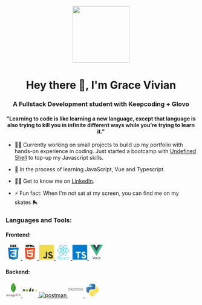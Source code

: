 <p align="center">
  <img src="https://media.giphy.com/media/v1.Y2lkPTc5MGI3NjExYzA3NWE3MzJkMjg1NTRmYjJlOGNmMzJmMzM5NjVmZjA2Yjk0ZWUwMyZjdD1n/uB86ZyWQsnFSGYe2sA/giphy.gif" width="150" height="150" />
</p>
<h1 align="center">Hey there 👋, I'm Grace Vivian</h1>
<h3 align="center">A Fullstack Development student with Keepcoding + Glovo</h3>
<h4 align="center">"Learning to code is like learning a new language, except that language is also trying to kill you in infinite different ways while you're trying to learn it."</h4>


- 👩‍💻 Currently working on small projects to build up my portfolio with hands-on experience in coding. Just started a bootcamp with [Undefined Shell](https://undefined.sh/) to top-up my Javascript skills.

- 🌱 In the process of learning JavaScript, Vue and Typescript.

- 🙋‍♀️ Get to know me on [LinkedIn](https://www.linkedin.com/in/grace-vivian/).

- ⚡ Fun fact: When I'm not sat at my screen, you can find me on my skates 🛼

<h3 align="left">Languages and Tools:</h3>
<h4 align="left">Frontend:</h4>
<p align="left"> 
<a href="https://www.w3schools.com/css/" target="_blank" rel="noreferrer"> <img src="https://raw.githubusercontent.com/devicons/devicon/master/icons/css3/css3-original-wordmark.svg" alt="css3" width="40" height="40"/> </a> <a href="https://www.w3.org/html/" target="_blank" rel="noreferrer"> <img src="https://raw.githubusercontent.com/devicons/devicon/master/icons/html5/html5-original-wordmark.svg" alt="html5" width="40" height="40"/> </a> <a href="https://developer.mozilla.org/en-US/docs/Web/JavaScript" target="_blank" rel="noreferrer"> <img src="https://raw.githubusercontent.com/devicons/devicon/master/icons/javascript/javascript-original.svg" alt="javascript" width="40" height="40"/> </a> <a href="https://reactjs.org/" target="_blank" rel="noreferrer"> <img src="https://raw.githubusercontent.com/devicons/devicon/master/icons/react/react-original-wordmark.svg" alt="react" width="40" height="40"/> </a> <a href="https://www.typescriptlang.org/" target="_blank" rel="noreferrer"> <img src="https://raw.githubusercontent.com/devicons/devicon/master/icons/typescript/typescript-original.svg" alt="typescript" width="40" height="40"/> </a> <a href="https://vuejs.org/" target="_blank" rel="noreferrer"> <img src="https://raw.githubusercontent.com/devicons/devicon/master/icons/vuejs/vuejs-original-wordmark.svg" alt="vuejs" width="40" height="40"/> </a> </p>

<h4 align="left">Backend:</h4>
<p align="left">
<a href="https://www.mongodb.com/" target="_blank" rel="noreferrer"> <img src="https://raw.githubusercontent.com/devicons/devicon/master/icons/mongodb/mongodb-original-wordmark.svg" alt="mongodb" width="40" height="40"/> </a> <a href="https://nodejs.org" target="_blank" rel="noreferrer"> <img src="https://raw.githubusercontent.com/devicons/devicon/master/icons/nodejs/nodejs-original-wordmark.svg" alt="nodejs" width="40" height="40"/> </a> <a href="https://postman.com" target="_blank" rel="noreferrer"> <img src="https://www.vectorlogo.zone/logos/getpostman/getpostman-icon.svg" alt="postman" width="40" height="40"/> </a> <a href="https://expressjs.com" target="_blank" rel="noreferrer"> <img src="https://raw.githubusercontent.com/devicons/devicon/master/icons/express/express-original-wordmark.svg" alt="express" width="40" height="40"/> </a> <a href="https://www.python.org" target="_blank" rel="noreferrer"> <img src="https://raw.githubusercontent.com/devicons/devicon/master/icons/python/python-original.svg" alt="python" width="40" height="40"/> </a> </p>

